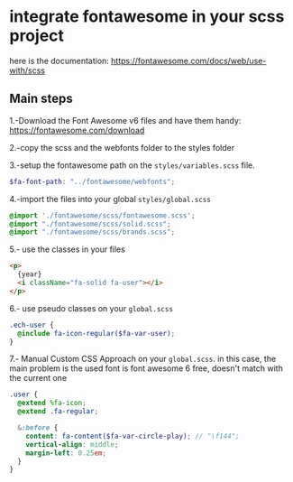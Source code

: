 # integrate fontawesome in your scss project

here is the documentation:
https://fontawesome.com/docs/web/use-with/scss

## Main steps

1.-Download the Font Awesome v6 files and have them handy:
https://fontawesome.com/download

2.-copy the scss and the webfonts folder to the styles folder

3.-setup the fontawesome path on the `styles/variables.scss` file.
```scss
$fa-font-path: "../fontawesome/webfonts";
```
4.-import the files into your global `styles/global.scss`
```scss
@import './fontawesome/scss/fontawesome.scss';
@import "./fontawesome/scss/solid.scss";
@import "./fontawesome/scss/brands.scss";
```
5.- use the classes in your files
```html
<p>
  {year}
  <i className="fa-solid fa-user"></i>
</p>
```
6.- use pseudo classes on your `global.scss`
```scss
.ech-user {
  @include fa-icon-regular($fa-var-user);
}
```
7.- Manual Custom CSS Approach on your `global.scss`.
in this case, the main problem is the used font is font awesome 6 free, doesn't match with the current one
```scss
.user {
  @extend %fa-icon;
  @extend .fa-regular;

  &:before {
    content: fa-content($fa-var-circle-play); // "\f144";
    vertical-align: middle;
    margin-left: 0.25em;
  }
}
```
